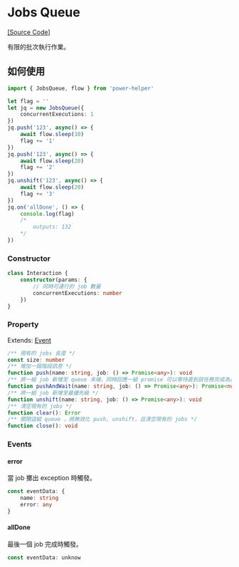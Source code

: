 # Jobs Queue

[[Source Code]](https://github.com/KHC-ZhiHao/PowerHelper/blob/master/lib/modules/jobs-queue.ts)

有限的批次執行作業。

## 如何使用

```ts
import { JobsQueue, flow } from 'power-helper'

let flag = ''
let jq = new JobsQueue({
    concurrentExecutions: 1
})
jq.push('123', async() => {
    await flow.sleep(10)
    flag += '1'
})
jq.push('123', async() => {
    await flow.sleep(20)
    flag += '2'
})
jq.unshift('123', async() => {
    await flow.sleep(20)
    flag += '3'
})
jq.on('allDone', () => {
    console.log(flag)
    /*
        outputs: 132
    */
})
```

### Constructor

```ts
class Interaction {
    constructor(params: {
        // 同時可運行的 job 數量
        concurrentExecutions: number
    })
}
```

### Property

Extends: [Event](./event.md)

```ts
/** 現有的 jobs 長度 */
const size: number
/** 增加一個階段訊息 */
function push(name: string, job: () => Promise<any>): void
/** 將一組 job 新增至 queue 末端，同時回應一組 promise 可以等待直到該任務完成為止。 */
function pushAndWait(name: string, job: () => Promise<any>): Promise<null>
/** 將一組 job 新增至最優先級 */
function unshift(name: string, job: () => Promise<any>): void
/** 清空現有的 jobs */
function clear(): Error
/** 關閉這組 queue ，將無效化 push, unshift，且清空現有的 jobs */
function close(): void
```

### Events

#### error

當 job 擲出 exception 時觸發。

```ts
const eventData: {
    name: string
    error: any
}
```

#### allDone

最後一個 job 完成時觸發。

```ts
const eventData: unknow
```

